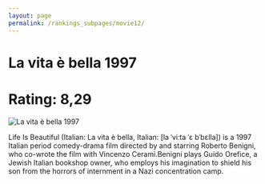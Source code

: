 ```yaml
---
layout: page
permalink: /rankings_subpages/movie12/
---
```

    
# La vita è bella 1997
# Rating: 8,29
![La vita è bella 1997](https://fwcdn.pl/fpo/02/08/208/8161942.7.webp)


Life Is Beautiful (Italian: La vita è bella, Italian: [la ˈviːta ˈɛ bˈbɛlla]) is a 1997 Italian period comedy-drama film directed by and starring Roberto Benigni, who co-wrote the film with Vincenzo Cerami.Benigni plays Guido Orefice, a Jewish Italian bookshop owner, who employs his imagination to shield his son from the horrors of internment in a Nazi concentration camp.